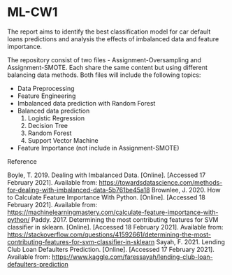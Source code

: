 # ML-CW1
The report aims to identify the best classification model for car default loans predictions and analysis the effects of imbalanced data and feature importance.

The repository consist of two files - Assignment-Oversampling and Assignment-SMOTE. Each share the same content but using different balancing data methods. 
Both files will include the following topics:
- Data Preprocessing
- Feature Engineering
- Imbalanced data prediction with Random Forest
- Balanced data prediction 
  1) Logistic Regression
  2) Decision Tree
  3) Random Forest
  4) Support Vector Machine
- Feature Importance (not include in Assignment-SMOTE)

Reference

Boyle, T. 2019. Dealing with Imbalanced Data. [Online]. [Accessed 17 February 2021]. Available from: https://towardsdatascience.com/methods-for-dealing-with-imbalanced-data-5b761be45a18
Brownlee, J. 2020. How to Calculate Feature Importance With Python. [Online]. [Accessed 18 February 2021]. Available from: https://machinelearningmastery.com/calculate-feature-importance-with-python/
Paddy. 2017. Determining the most contributing features for SVM classifier in sklearn. [Online]. [Accessed 18 February 2021]. Available from: https://stackoverflow.com/questions/41592661/determining-the-most-contributing-features-for-svm-classifier-in-sklearn
Sayah, F. 2021. Lending Club Loan Defaulters Prediction. [Online]. [Accessed 17 February 2021]. Available from: https://www.kaggle.com/faressayah/lending-club-loan-defaulters-prediction
